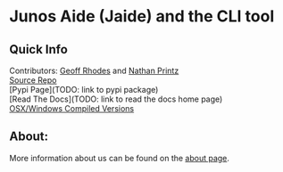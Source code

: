 Junos Aide (Jaide) and the CLI tool  
===================================  
## Quick Info  
Contributors: [Geoff Rhodes](https://github.com/geoffrhodes) and [Nathan Printz](https://github.com/nprintz)  
[Source Repo](https://github.com/NetworkAutomation/jaide)  
[Pypi Page](TODO: link to pypi package)  
[Read The Docs](TODO: link to read the docs home page)  
[OSX/Windows Compiled Versions](https://github.com/NetworkAutomation/jaidegui/releases/latest)  

## About:  

More information about us can be found on the [about page](about.md).  